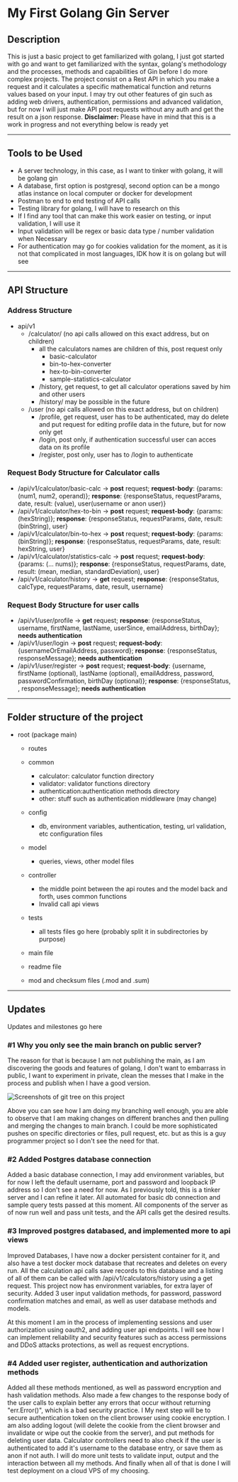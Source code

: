 # My First Golang Gin Server

## Description

This is just a basic project to get familiarized with golang, I just got started with go and want to get familiarized with the syntax, golang's methodology and the processes, methods and capabilities of Gin before I do more complex projects. The project consist on a Rest API in which you make a request and it calculates a specific mathematical function and returns values based on your input. I may try out other features of gin such as adding web drivers, authentication, permissions and advanced validation, but for now I will just make  API post requests without any auth and get the result on a json response. 
**Disclaimer:** Please have in mind that  this is a work in progress and not everything below is ready yet

<hr>

## Tools to be Used 
- A server technology, in this case, as I want to tinker with golang, it will be golang gin
- A database, first option is postgresql, second option can be a mongo atlas instance on local computer or docker for development
- Postman to end to end testing of API calls
- Testing library for golang, I will have to research on this
- If I find any tool that can make this work easier on testing, or input validation, I will use it
- Input validation will be regex or basic data type / number validation when Necessary
- For authentication may go for cookies validation for the moment, as it is not that complicated in most languages, IDK how it is on golang but will see

<hr>


## API Structure

### Address Structure

- api/v1
    - /calculator/ (no api calls allowed on this exact address, but on children)
        - all the calculators names are children of this, post request only
            - basic-calculator
            - bin-to-hex-converter
            - hex-to-bin-converter
            - sample-statistics-calculator
        - /history, get request, to get all calculator operations saved by him and other users
        - /history/<some filter> may be possible in the future
    - /user (no api calls allowed on this exact address, but on children)
        - /profile, get request, user has to be authenticated, may do delete and put request for editing profile data in the future, but for now only get
        - /login, post only, if authentication successful user can acces data on its profile
        - /register, post only, user has to /login to authenticate


### Request Body Structure for Calculator calls
- /api/v1/calculator/basic-calc → **post** request; **request-body**: {params: (num1, num2, operand)}; **response**: {responseStatus, requestParams, date, result: (value), user(username or anon user)}
- /api/v1/calculator/hex-to-bin → **post** request; **request-body**: {params: (hexString)}; **response**: {responseStatus, requestParams, date, result: (binString), user}
- /api/v1/calculator/bin-to-hex → **post** request; **request-body**: {params: (binString)}; **response**: {responseStatus, requestParams, date, result: hexString, user}
- /api/v1/calculator/statistics-calc → **post** request; **request-body**: {params: (… nums)}; **response**: {responseStatus, requestParams, date, result: (mean, median, standardDeviation), user}
- /api/v1/calculator/history → **get** request; **response**: {responseStatus, calcType, requestParams, date, result, username}


### Request Body Structure for user calls
- /api/v1/user/profile → **get** request; **response**: {responseStatus, username, firstName, lastName, userSince, emailAddress, birthDay}; **needs authentication**
- /api/v1/user/login → **post** request; **request-body**: {usernameOrEmailAddress, password}; **response**: {responseStatus, responseMessage}; **needs authentication**
- /api/v1/user/register → **post** request; **request-body**: {username, firstName (optional), lastName (optional), emailAddress, password, passwordConfirmation, birthDay (optional)}; **response**: {responseStatus, , responseMessage}; **needs authentication**

<hr>

## Folder structure of the project

- root (package main)
    - routes 
    - common
        - calculator: calculator function directory
        - validator: validator functions directory
        - authentication:authentication methods directory
        - other: stuff such as authentication middleware (may change)
    - config
        - db, environment variables, authentication, testing, url validation, etc configuration files
    - model
        - queries, views, other model files
    - controller
        - the middle point between the api routes and the model back and forth, uses common functions
        - Invalid call api views
    - tests
        - all tests files go here (probably split it in subdirectories by purpose)

    - main file
    - readme file
    - mod and checksum files (.mod and .sum)

<hr>

## Updates

Updates and milestones go here

### #1 Why you only see the main branch on public server?

The reason for that is because I am not publishing the main, as I am discovering the goods and features of golang, I don't want to embarrass in public, I want to experiment in private, clean the messes that I make in the process and publish when I have a good version.

![Screenshots of git tree on this project](screenshot-git-branches.png)

Above you can see how I am doing my branching well enough, you are able to observe that I am making changes on different branches and then pulling and merging the changes to main branch. I could be more sophisticated pushes on specific directories or files, pull request, etc. but as this is a guy programmer project so I don't see the need for that.

### #2 Added Postgres database connection

Added a basic database connection, I may add environment variables, but for now I left the default username, port and password and loopback IP address so I don't see a need for now. As I previously told, this is a tinker server and I can refine it later. All automated for basic db connection and sample query tests passed at this moment. All components of the server as of now run well and pass unit tests, and the API calls get the desired results.

### #3 Improved postgres databased, and implemented more to api views

Improved Databases, I have now a docker persistent container for it, and also have a test docker mock database that recreates and deletes on every run. All the calculation api calls save records to this database and a listing of all of them can be called with /api/v1/calculators/history using a get request. This project now has environment variables, for extra layer of security. Added 3 user input validation methods, for password, password confirmation matches and email, as well as user database methods and models.

At this moment I am in the process of implementing sessions and user authorization using oauth2, and adding user api endpoints. I will see how I can implement reliability and security features such as access permissions and DDoS attacks protections, as well as request encryptions.

### #4 Added user register, authentication and authorization methods
Added all these methods mentioned, as well as password encryption and hash validation methods. Also made a few changes to the response body of the user calls to explain better any errors that occur without returning "err.Error()", which is a bad security practice. I My next step will be to secure authentication token on the client browser using cookie encryption. I am also adding logout (will delete the cookie from the client browser and invalidate or wipe out the cookie from the server), and put methods for deleting user data. Calculator controllers need to also check if the user is authenticated to add it's username to the database entry, or save them as anon if not auth. I will do more unit tests to validate input, output and the interaction between all my methods. And finally when all of that is done I will test deployment on a cloud VPS of my choosing.